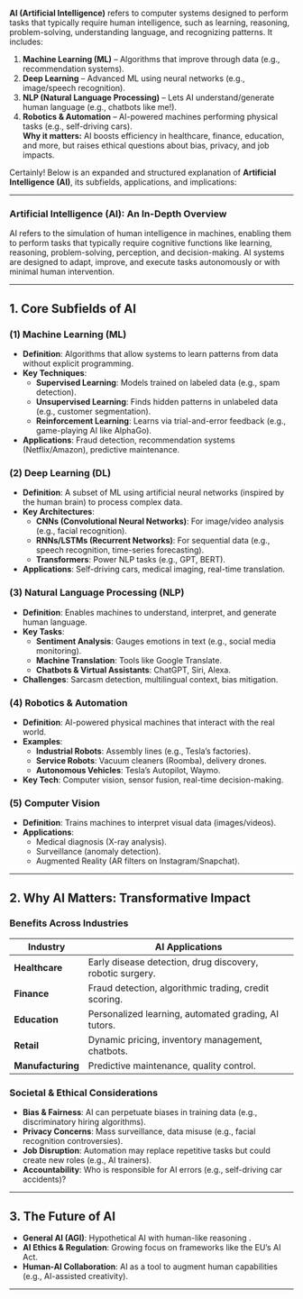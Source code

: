 **AI (Artificial Intelligence)** refers to computer systems designed to perform tasks that typically require human intelligence, such as learning, reasoning, problem-solving, understanding language, and recognizing patterns. It includes:  

1. **Machine Learning (ML)** – Algorithms that improve through data (e.g., recommendation systems).  
2. **Deep Learning** – Advanced ML using neural networks (e.g., image/speech recognition).  
3. **NLP (Natural Language Processing)** – Lets AI understand/generate human language (e.g., chatbots like me!).  
4. **Robotics & Automation** – AI-powered machines performing physical tasks (e.g., self-driving cars).  
**Why it matters:** AI boosts efficiency in healthcare, finance, education, and more, but raises ethical questions about bias, privacy, and job impacts.  

Certainly! Below is an expanded and structured explanation of **Artificial Intelligence (AI)**, its subfields, applications, and implications:

---

### **Artificial Intelligence (AI): An In-Depth Overview**
AI refers to the simulation of human intelligence in machines, enabling them to perform tasks that typically require cognitive functions like learning, reasoning, problem-solving, perception, and decision-making. AI systems are designed to adapt, improve, and execute tasks autonomously or with minimal human intervention.

---

## **1. Core Subfields of AI**
### **(1) Machine Learning (ML)**
   - **Definition**: Algorithms that allow systems to learn patterns from data without explicit programming.  
   - **Key Techniques**:
     - **Supervised Learning**: Models trained on labeled data (e.g., spam detection).  
     - **Unsupervised Learning**: Finds hidden patterns in unlabeled data (e.g., customer segmentation).  
     - **Reinforcement Learning**: Learns via trial-and-error feedback (e.g., game-playing AI like AlphaGo).  
   - **Applications**: Fraud detection, recommendation systems (Netflix/Amazon), predictive maintenance.  

### **(2) Deep Learning (DL)**
   - **Definition**: A subset of ML using artificial neural networks (inspired by the human brain) to process complex data.  
   - **Key Architectures**:
     - **CNNs (Convolutional Neural Networks)**: For image/video analysis (e.g., facial recognition).  
     - **RNNs/LSTMs (Recurrent Networks)**: For sequential data (e.g., speech recognition, time-series forecasting).  
     - **Transformers**: Power NLP tasks (e.g., GPT, BERT).  
   - **Applications**: Self-driving cars, medical imaging, real-time translation.  

### **(3) Natural Language Processing (NLP)**
   - **Definition**: Enables machines to understand, interpret, and generate human language.  
   - **Key Tasks**:
     - **Sentiment Analysis**: Gauges emotions in text (e.g., social media monitoring).  
     - **Machine Translation**: Tools like Google Translate.  
     - **Chatbots & Virtual Assistants**: ChatGPT, Siri, Alexa.  
   - **Challenges**: Sarcasm detection, multilingual context, bias mitigation.  

### **(4) Robotics & Automation**
   - **Definition**: AI-powered physical machines that interact with the real world.  
   - **Examples**:
     - **Industrial Robots**: Assembly lines (e.g., Tesla’s factories).  
     - **Service Robots**: Vacuum cleaners (Roomba), delivery drones.  
     - **Autonomous Vehicles**: Tesla’s Autopilot, Waymo.  
   - **Key Tech**: Computer vision, sensor fusion, real-time decision-making.  

### **(5) Computer Vision**
   - **Definition**: Trains machines to interpret visual data (images/videos).  
   - **Applications**:  
     - Medical diagnosis (X-ray analysis).  
     - Surveillance (anomaly detection).  
     - Augmented Reality (AR filters on Instagram/Snapchat).  

---

## **2. Why AI Matters: Transformative Impact**
### **Benefits Across Industries**
| **Industry**       | **AI Applications**                                  |
|--------------------|----------------------------------------------------|
| **Healthcare**     | Early disease detection, drug discovery, robotic surgery. |
| **Finance**        | Fraud detection, algorithmic trading, credit scoring.    |
| **Education**      | Personalized learning, automated grading, AI tutors.      |
| **Retail**         | Dynamic pricing, inventory management, chatbots.          |
| **Manufacturing**  | Predictive maintenance, quality control.                  |

### **Societal & Ethical Considerations**
- **Bias & Fairness**: AI can perpetuate biases in training data (e.g., discriminatory hiring algorithms).  
- **Privacy Concerns**: Mass surveillance, data misuse (e.g., facial recognition controversies).  
- **Job Disruption**: Automation may replace repetitive tasks but could create new roles (e.g., AI trainers).  
- **Accountability**: Who is responsible for AI errors (e.g., self-driving car accidents)?  

---

## **3. The Future of AI**
- **General AI (AGI)**: Hypothetical AI with human-like reasoning .  
- **AI Ethics & Regulation**: Growing focus on frameworks like the EU’s AI Act.  
- **Human-AI Collaboration**: AI as a tool to augment human capabilities (e.g., AI-assisted creativity).  

---


